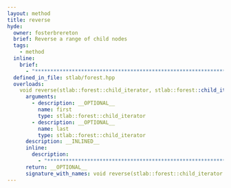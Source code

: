 ```yaml
---
layout: method
title: reverse
hyde:
  owner: fosterbrereton
  brief: Reverse a range of child nodes
  tags:
    - method
  inline:
    brief:
      - "***********************************************************************************************"
  defined_in_file: stlab/forest.hpp
  overloads:
    void reverse(stlab::forest::child_iterator, stlab::forest::child_iterator):
      arguments:
        - description: __OPTIONAL__
          name: first
          type: stlab::forest::child_iterator
        - description: __OPTIONAL__
          name: last
          type: stlab::forest::child_iterator
      description: __INLINED__
      inline:
        description:
          - "***********************************************************************************************"
      return: __OPTIONAL__
      signature_with_names: void reverse(stlab::forest::child_iterator first, stlab::forest::child_iterator last)
---
```

